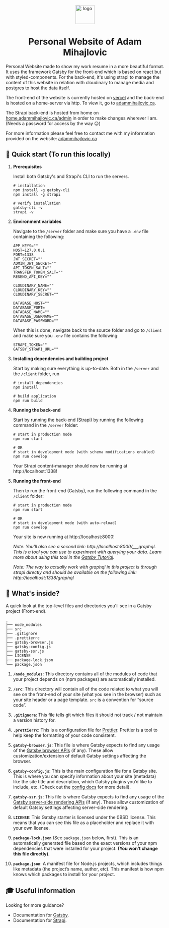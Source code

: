 <p align="center">
  <a href="https://www.adammihajlovic.ca">
    <img alt="logo" src="https://res.cloudinary.com/dv6wo6oro/image/upload/v1672251619/personal_logo_be5cebd1b6.png" width="60" />
  </a>
</p>
<h1 align="center">
  Personal Website of Adam Mihajlovic
</h1>

Personal Website made to show my work resume in a more beautiful format. It uses the framework Gatsby for the front-end which is based on react but with styled-components. For the back-end, it's using strapi to manage the content of this website in relation with cloudinary to manage media and postgres to host the data itself.

The front-end of the website is currently hosted on [vercel](https://vercel.com/docs) and the back-end is hosted on a home-server via http. To view it, go to [adammihajlovic.ca](adammihajlovic.ca).

The Strapi back-end is hosted from home on [home.adammihajlovic.ca/admin](home.adammihajlovic.ca/admin) in order to make changes wherever I am.\
(Needs a password for access by the way :wink:)

For more information please feel free to contact me with my information provided on the website: [adammihajlovic.ca](adammihajlovic.ca)

## 🚀 Quick start (To run this locally)

1.  **Prerequisites**

    Install both Gatsby's and Strapi's CLI to run the servers.

    ```shell
    # installation
    npm install -g gatsby-cli
    npm install -g strapi
    
    # verify installation
    gatsby-cli -v
    strapi -v
    ```

1.  **Environment variables**

    Navigate to the `/server` folder and make sure you have a `.env` file containing the following:

    ```shell
    APP_KEYS=""
    HOST=127.0.0.1
    PORT=1338
    JWT_SECRET=""
    ADMIN_JWT_SECRET=""
    API_TOKEN_SALT=""
    TRANSFER_TOKEN_SALT=""
    RESEND_API_KEY=""
    
    CLOUDINARY_NAME=""
    CLOUDINARY_KEY=""
    CLOUDINARY_SECRET=""

    DATABASE_HOST=""
    DATABASE_PORT=
    DATABASE_NAME=""
    DATABASE_USERNAME=""
    DATABASE_PASSWORD=""
    ```
    
    When this is done, navigate back to the source folder and go to `/client` and make sure you `.env` file contains the following:

    ```shell
    STRAPI_TOKEN=""
    GATSBY_STRAPI_URL=""
    ```

1.  **Installing dependencies and building project**
  
    Start by making sure everything is up-to-date.
    Both in the `/server` and the `/client` folder, run
    
    ```shell
    # install dependencies
    npm install
    
    # build application
    npm run build
    ```

1.  **Running the back-end**

    Start by running the back-end (Strapi) by running the following command in the `/server` folder:
    
    ```shell
    # start in production mode 
    npm run start
    
    # OR
    # start in development mode (with schema modifications enabled)
    npm run develop
    ```
    Your Strapi content-manager should now be running at http://localhost:1338!

1.  **Running the front-end**

    Then to run the front-end (Gatsby), run the following command in the `/client` folder:
    
    ```shell
    # start in production mode 
    npm run start
    
    # OR
    # start in development mode (with auto-reload)
    npm run develop
    ```
    
    Your site is now running at http://localhost:8000!

    _Note: You'll also see a second link: http://localhost:8000/\_\_\_graphql. This is a tool you can use to experiment with querying your data. Learn more about using this tool in the [Gatsby Tutorial](https://www.gatsbyjs.com/docs/tutorial/part-4/#use-graphiql-to-explore-the-data-layer-and-write-graphql-queries)._

    _Note: The way to actually work with graphql in this project is through strapi directly and should be available on the following link: http://localhost:1338/graphql_

## 🧐 What's inside?

A quick look at the top-level files and directories you'll see in a Gatsby project (Front-end).

    .
    ├── node_modules
    ├── src
    ├── .gitignore
    ├── .prettierrc
    ├── gatsby-browser.js
    ├── gatsby-config.js
    ├── gatsby-ssr.js
    ├── LICENSE
    ├── package-lock.json
    └── package.json

1.  **`/node_modules`**: This directory contains all of the modules of code that your project depends on (npm packages) are automatically installed.

2.  **`/src`**: This directory will contain all of the code related to what you will see on the front-end of your site (what you see in the browser) such as your site header or a page template. `src` is a convention for “source code”.

3.  **`.gitignore`**: This file tells git which files it should not track / not maintain a version history for.

4.  **`.prettierrc`**: This is a configuration file for [Prettier](https://prettier.io/). Prettier is a tool to help keep the formatting of your code consistent.

5.  **`gatsby-browser.js`**: This file is where Gatsby expects to find any usage of the [Gatsby browser APIs](https://www.gatsbyjs.com/docs/reference/config-files/gatsby-browser/) (if any). These allow customization/extension of default Gatsby settings affecting the browser.

6.  **`gatsby-config.js`**: This is the main configuration file for a Gatsby site. This is where you can specify information about your site (metadata) like the site title and description, which Gatsby plugins you’d like to include, etc. (Check out the [config docs](https://www.gatsbyjs.com/docs/reference/config-files/gatsby-config/) for more detail).

7.  **`gatsby-ssr.js`**: This file is where Gatsby expects to find any usage of the [Gatsby server-side rendering APIs](https://www.gatsbyjs.com/docs/reference/config-files/gatsby-ssr/) (if any). These allow customization of default Gatsby settings affecting server-side rendering.

8.  **`LICENSE`**: This Gatsby starter is licensed under the 0BSD license. This means that you can see this file as a placeholder and replace it with your own license.

9.  **`package-lock.json`** (See `package.json` below, first). This is an automatically generated file based on the exact versions of your npm dependencies that were installed for your project. **(You won’t change this file directly).**

10. **`package.json`**: A manifest file for Node.js projects, which includes things like metadata (the project’s name, author, etc). This manifest is how npm knows which packages to install for your project.

## 🎓 Useful information

Looking for more guidance? 
- Documentation for [Gatsby](https://www.gatsbyjs.com/docs).
- Documentation for [Strapi](https://docs.strapi.io/developer-docs/latest/getting-started/introduction.html).
